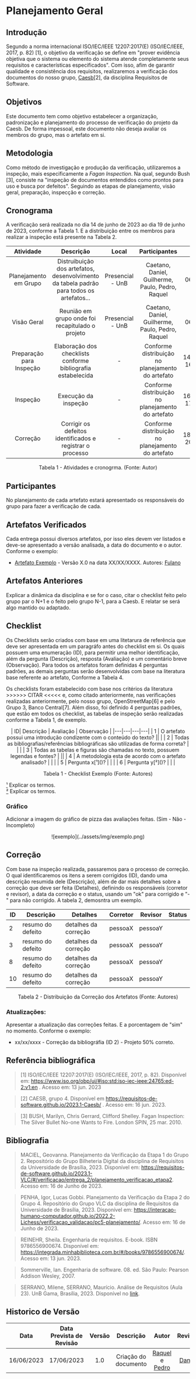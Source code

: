 # Planejamento Geral

## Introdução

Segundo a norma internacional ISO/IEC/IEEE 12207:2017(E) (ISO/IEC/IEEE, 2017, p. 82) [1], o objetivo da verificação se define em "prover evidência objetiva que o sistema ou elemento do sistema atende completamente seus requisitos e características especificados". Com isso, afim de garantir qualidade e consistência dos requisitos, realizaremos a verificação dos documentos do nosso grupo, [Caesb](https://requisitos-de-software.github.io/2023.1-Caesb/)[2], da disciplina Requisitos de Software.

## Objetivos
Este documento tem como objetivo estabelecer a organização, padronização e planejamento  do processo de verificação do projeto da Caesb. De forma impessoal, este documento não deseja avaliar os membros do grupo, mas o artefato em si.

## Metodologia
Como método de investigação e produção da verificação, utilizaremos a inspeção, mais especificamente a _Fagan Inspection_. Na qual, segundo Bush [3], consiste na "inspeção de documentos entendidos como prontos para uso e busca por defeitos". Seguindo as etapas de planejamento, visão geral, preparação, inspecção e correção.

## Cronograma
A verificação será realizada no dia 14 de junho de 2023 ao dia 19 de junho de 2023, conforme a Tabela 1. E a distribuição entre os membros para realizar a inspeção está presente na Tabela 2.


<center>

| Atividade | Descrição |Local | Participantes | Data |
| :-------: | :---: | :---: |:-----------: | :--: |
| Planejamento em Grupo |Distruibuição dos artefatos, desenvolvimento da tabela padrão para todos os artefatos...| Presencial - UnB | Caetano, Daniel, Guilherme, Paulo, Pedro, Raquel | 06/06/2023 |
| Visão Geral |Reunião em grupo onde foi recapitulado o projeto| Presencial - UnB | Caetano, Daniel, Guilherme, Paulo, Pedro, Raquel | 06/06/2023 |
| Preparação para Inspeção|Elaboração dos checklists conforme bibliografia estabelecida|-|Conforme distribuição no planejamento do artefato |14/06/2023-16/06/2023|
| Inspeção|Execução da inspeção|-|Conforme distribuição no planejamento do artefato|16/06/2023-17/06/2023|
| Correção|Corrigir os defeitos identificados e registrar o processo|-|Conforme distribuição no planejamento do artefato|18/06/2023-20/06/2023|

<p>Tabela 1 - Atividades e cronogrma. (Fonte: Autor)</p>

</center>

## Participantes
No planejamento de cada artefato estará apresentado os responsáveis do grupo para fazer a verificação de cada.




## Artefatos Verificados
Cada entrega possui diversos artefatos, por isso eles devem ver listados e deve-se apresentado a versão analisada, a data do documento e o autor. Conforme o exemplo:

- [Artefato Exemplo]() - Versão X.0 na data XX/XX/XXXX. Autores: [Fulano]()

## Artefatos Anteriores
Explicar a dinâmica da disciplina e se for o caso, citar o checklist feito pelo grupo par o N+1 e o feito pelo grupo N-1, para a Caesb. E relatar se será algo mantido ou adaptado.

## Checklist
Os Checklists serão criados com base em uma litetarura de referência que deve ser apresentada em um paragráfo antes do checklist em si. Os quais possuem uma enumeração (ID), para permitir uma melhor identificação, além da pergunta (Descrição), resposta (Avaliação) e um comentário breve (Observação). Para todos os artefatos foram definidas 4 perguntas padrões, as demais perguntas serão desenvolvidas com base na literatura base referente ao artefato, Conforme a Tabela 4.

Os checklists foram estabelecido com base nos critérios da literatura >>>>>> CITAR <<<<< e, como citado anteriormente, nas verificações realizadas anteriormente, pelo nosso grupo, OpenStreetMap[6] e pelo Grupo 3, Banco Central[7]. Além disso, foi definido 4 perguntas padrões, que estão em todos os checklist, as tabelas de inspeção serão realizadas conforme a Tabela 1, de exemplo. 

<center>
| ID| Descrição | Avaliação | Observação | 
|---|---|---|---|
| 1 | O artefato possui uma introdução condizente com o conteúdo do texto? || | 
| 2 | Todas as bibliografias/referências bibliográficas são utilizadas de forma correta? | | | 
| 3 | Todas as tabelas e figuras são chamadas no texto, possuem legendas e fontes? | || 
| 4 | A metodologia esta de acordo com o artefato analisado? | | | 
| 5 | Pergunta x[¹]()? | | | 
| 6 | Pergunta y[²]()? | | |

<p>Tabela 1 - Checklist Exemplo (Fonte: Autores)</p>
</center>

[¹]() Explicar os termos. <br>
[²]() Explicar os termos.

### Gráfico
Adicionar a imagem do gráfico de pizza das avaliações feitas. (Sim - Não - Incompleto)

<center>
![exemplo](../assets/img/exemplo.png)
</center>


## Correção
Com base na inspeção realizada, passaremos para o processo de correção. O qual identificaremos os itens a serem corrigidos (ID), dando uma descrição resumida dele (Descrição), além de dar mais detalhes sobre a correção que deve ser feita (Detalhes), definindo os responsáveis (corretor e revisor), a data da correção e o status, usando um "ok" para corrigido e "-" para não corrigido. A tabela 2, demosntra um exemplo.

<center>

|ID |Descrição |Detalhes |Corretor|Revisor|Status|
|-------|------|------|---------|---|--|
| 2 | resumo do defeito | detalhes da correção | pessoaX | pessoaY ||
| 3 | resumo do defeito | detalhes da correção | pessoaX | pessoaY ||
| 8 | resumo do defeito | detalhes da correção | pessoaX | pessoaY ||
| 10 | resumo do defeito | detalhes da correção | pessoaX | pessoaY ||


<p>Tabela 2 - Distribuição da Correção dos Artefatos (Fonte: Autores)</p>
</center>


### Atualizações:
Apresentar a atualização das correções feitas. E a porcentagem de "sim" no momento. Conforme o exemplo:

- xx/xx/xxxx - Correção da bibliográfia (ID 2) - Projeto 50% correto.

## Referência bibliográfica

> [1] ISO/IEC/IEEE 12207:2017(E) (ISO/IEC/IEEE, 2017, p. 82). Disponível em: <https://www.iso.org/obp/ui/#iso:std:iso-iec-ieee:24765:ed-2:v1:en> . Acesso em: 13 jun. 2023

> [2] CAESB, grupo 4. Disponível em <https://requisitos-de-software.github.io/2023.1-Caesb/> . Acesso em: 16 jun. 2023.

> [3] BUSH, Marilyn, Chris Gerrard, Clifford Shelley. Fagan Inspection: The Silver Bullet No-one Wants to Fire. London SPIN, 25 mar. 2010.


## Bibliografia
> MACIEL, Geovanna. Planejamento da Verificação da Etapa 1 do Grupo 2. Repositório do Grupo Bilheteria Digital da disciplina de Requisitos da Universidade de Brasília, 2023. Disponível em: <https://requisitos-de-software.github.io/2023.1-VLC/#/verificacao/entrega_2/planejamento_verificacao_etapa2>. Acesso em: 16 de Junho de 2023.

> PENHA, Igor, Lucas Gobbi. Planejamento da Verificação da Etapa 2 do Grupo 4. Repositório do Grupo VLC da disciplina de Requisitos da Universidade de Brasília, 2023. Disponível em: <https://interacao-humano-computador.github.io/2022.2-Lichess/verificacao_validacao/pc5-planejamento/>. Acesso em: 16 de Junho de 2023.

> REINEHR, Sheila. Engenharia de requisitos. E-book. ISBN 9786556900674. Disponível em: <https://integrada.minhabiblioteca.com.br/#/books/9786556900674/>. Acesso em: 13 jun. 2023.

> Sommerville, Ian. Engenharia de software. 08. ed. São Paulo: Pearson Addison Wesley, 2007.

> SERRANO, Milene, SERRANO, Maurício.  Análise de Requisitos (Aula 23). UnB Gama, Brasília, 2023. Disponível no [link](../assets/referencias/Requisitos%20-%20Aula%20023.pdf).


## Historico de Versão
|    Data    | Data Prevista de Revisão | Versão |      Descrição       |                                 Autor                                  |               Revisor               |
| :--------: | :----------------------: | :----: | :------------------: | :--------------------------------------------------------------------: | :---------------------------------: |
| 16/06/2023 |        17/06/2023        |  1.0   | Criação do documento | [Raquel](https://github.com/raqueleucaria) e [Pedro](https://github.com/pedrobarbosaocb) | [Daniel](https://github.com/daniel-de-sousa) |


